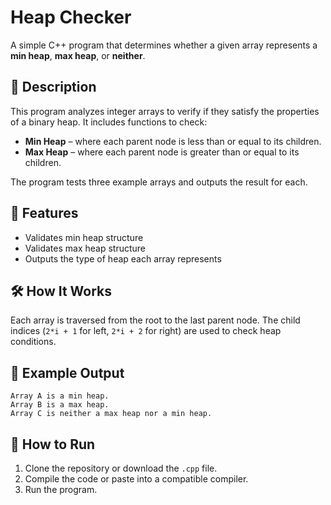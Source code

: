 # Heap Checker

A simple C++ program that determines whether a given array represents a **min heap**, **max heap**, or **neither**.

## 📌 Description

This program analyzes integer arrays to verify if they satisfy the properties of a binary heap. It includes functions to check:

* **Min Heap** – where each parent node is less than or equal to its children.
* **Max Heap** – where each parent node is greater than or equal to its children.

The program tests three example arrays and outputs the result for each.

## 🧠 Features

* Validates min heap structure
* Validates max heap structure
* Outputs the type of heap each array represents

## 🛠️ How It Works

Each array is traversed from the root to the last parent node. The child indices (`2*i + 1` for left, `2*i + 2` for right) are used to check heap conditions.

## 🧪 Example Output

```
Array A is a min heap.
Array B is a max heap.
Array C is neither a max heap nor a min heap.
```

## 🚀 How to Run

1. Clone the repository or download the `.cpp` file.
2. Compile the code or paste into a compatible compiler.
3. Run the program.
